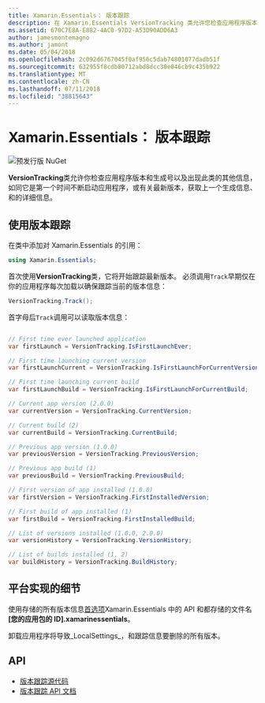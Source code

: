 ```yaml
---
title: Xamarin.Essentials： 版本跟踪
description: 在 Xamarin.Essentials VersionTracking 类允许您检查应用程序版本和生成号以及出现此类的其他信息，如同它是第一个时间不断启动应用程序，或有关最新版本，获取上一个生成信息和详细信息。
ms.assetid: 670C7E8A-E882-4AC0-97D2-A53D90ADD6A3
author: jamesmontemagno
ms.author: jamont
ms.date: 05/04/2018
ms.openlocfilehash: 2c092d6767045f0af956c5dab74801077dadb51f
ms.sourcegitcommit: 632955f8cdb80712abd8dcc30e046cb9c435b922
ms.translationtype: MT
ms.contentlocale: zh-CN
ms.lasthandoff: 07/11/2018
ms.locfileid: "38815643"
---
```

# <a name="xamarinessentials-version-tracking"></a>Xamarin.Essentials： 版本跟踪

![预发行版 NuGet](~/media/shared/pre-release.png)

**VersionTracking**类允许你检查应用程序版本和生成号以及出现此类的其他信息，如同它是第一个时间不断启动应用程序，或有关最新版本，获取上一个生成信息、 和的详细信息。

## <a name="using-version-tracking"></a>使用版本跟踪

在类中添加对 Xamarin.Essentials 的引用：

```csharp
using Xamarin.Essentials;
```

首次使用**VersionTracking**类，它将开始跟踪最新版本。 必须调用`Track`早期仅在你的应用程序每次加载以确保跟踪当前的版本信息：

```csharp
VersionTracking.Track();
```

首字母后`Track`调用可以读取版本信息：

```csharp

// First time ever launched application
var firstLaunch = VersionTracking.IsFirstLaunchEver;

// First time launching current version
var firstLaunchCurrent = VersionTracking.IsFirstLaunchForCurrentVersion;

// First time launching current build
var firstLaunchBuild = VersionTracking.IsFirstLaunchForCurrentBuild;

// Current app version (2.0.0)
var currentVersion = VersionTracking.CurrentVersion;

// Current build (2)
var currentBuild = VersionTracking.CurrentBuild;

// Previous app version (1.0.0)
var previousVersion = VersionTracking.PreviousVersion;

// Previous app build (1)
var previousBuild = VersionTracking.PreviousBuild;

// First version of app installed (1.0.0)
var firstVersion = VersionTracking.FirstInstalledVersion;

// First build of app installed (1)
var firstBuild = VersionTracking.FirstInstalledBuild;

// List of versions installed (1.0.0, 2.0.0)
var versionHistory = VersionTracking.VersionHistory;

// List of builds installed (1, 2)
var buildHistory = VersionTracking.BuildHistory;
```

## <a name="platform-implementation-specifics"></a>平台实现的细节

使用存储的所有版本信息[首选项](preferences.md)Xamarin.Essentials 中的 API 和都存储的文件名 **[您的应用包的 ID].xamarinessentials**。

卸载应用程序将导致_LocalSettings_，和跟踪信息要删除的所有版本。

## <a name="api"></a>API

- [版本跟踪源代码](https://github.com/xamarin/Essentials/tree/master/Xamarin.Essentials/VersionTracking)
- [版本跟踪 API 文档](xref:Xamarin.Essentials.VersionTracking)
